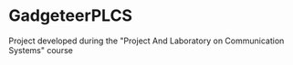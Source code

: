 # GadgeteerPLCS
Project developed during the "Project And Laboratory on Communication Systems" course
